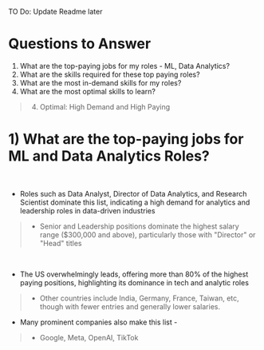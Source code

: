 TO Do: Update Readme later

# Questions to Answer<br/>
1) What are the top-paying jobs for my roles - ML, Data Analytics?
2) What are the skills required for these top paying roles?
3) What are the most in-demand skills for my roles?
4) What are the most optimal skills to learn?<br/>
> 4. Optimal: High Demand and High Paying

# 1) What are the top-paying jobs for ML and Data Analytics Roles?

<br/>

* Roles such as Data Analyst, Director of Data Analytics, and Research Scientist dominate this list, indicating a high demand for analytics and leadership roles in data-driven industries
>* Senior and Leadership positions dominate the highest salary range ($300,000 and above), particularly those with "Director" or "Head" titles

<br/>

* The US overwhelmingly leads, offering more than 80% of the highest paying positions, highlighting its dominance in tech and analytic roles
>* Other countries include India, Germany, France, Taiwan, etc, though with fewer entries and generally lower salaries.

* Many prominent companies also make this list -
> * Google, Meta, OpenAI, TikTok